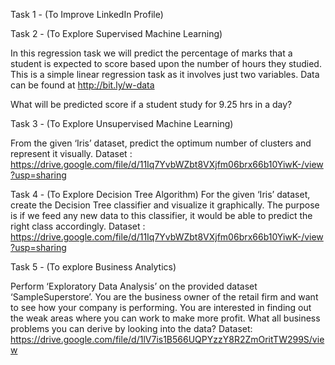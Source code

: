 Task 1 - (To Improve LinkedIn Profile)


Task 2 - (To Explore Supervised Machine Learning)

In this regression task we will predict the percentage of marks that a student is expected to score based upon the number of hours they studied.
This is a simple linear regression task as it involves just two variables.
Data can be found at http://bit.ly/w-data

What will be predicted score if a student study for 9.25 hrs in a day?


Task 3 - (To Explore Unsupervised Machine Learning)

From the given ‘Iris’ dataset, predict the optimum number of clusters and represent it visually. 
Dataset : https://drive.google.com/file/d/11Iq7YvbWZbt8VXjfm06brx66b10YiwK-/view?usp=sharing


Task 4 - (To Explore Decision Tree Algorithm)
For the given ‘Iris’ dataset, create the Decision Tree classifier and visualize it graphically. The purpose is if we feed any new data to this
classifier, it would be able to predict the right class accordingly.
Dataset : https://drive.google.com/file/d/11Iq7YvbWZbt8VXjfm06brx66b10YiwK-/view?usp=sharing


Task 5 - (To explore Business Analytics)

Perform ‘Exploratory Data Analysis’ on the provided dataset ‘SampleSuperstore’. You are the business owner of the retail firm and want to see 
how your company is performing. You are interested in finding out the weak areas where you can work to make more profit. What all business
problems you can derive by looking into the data?
Dataset: https://drive.google.com/file/d/1lV7is1B566UQPYzzY8R2ZmOritTW299S/view
